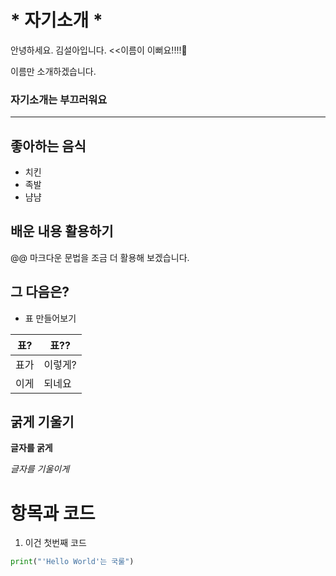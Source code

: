 
# \* 자기소개 *
안녕하세요. 김설아입니다. <<이름이 이뻐요!!!!👀

이름만 소개하겠습니다. 

### **자기소개는 부끄러워요**
---
## 좋아하는 음식
* 치킨
* 족발
* 냠냠

## 배운 내용 활용하기
\@@ 마크다운 문법을 조금 더 활용해 보겠습니다.

## 그 다음은?
* 표 만들어보기

| 표? | 표?? |
| --- | --- |
| 표가 | 이렇게? |
| 이게 | 되네요 |

## 굵게 기울기

__글자를 굵게__

_글자를 기울이게_

# 항목과 코드
1. 이건 첫번째 코드
```python
print("'Hello World'는 국룰")
```

